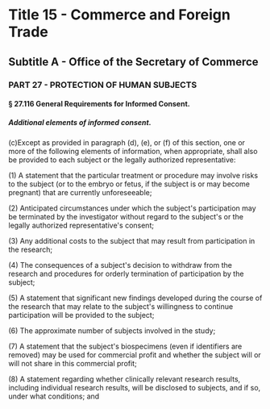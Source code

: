 
# Title 15 - Commerce and Foreign Trade
## Subtitle A - Office of the Secretary of Commerce
### PART 27 - PROTECTION OF HUMAN SUBJECTS
#### § 27.116 General Requirements for Informed Consent.
##### Additional elements of informed consent.

(c)Except as provided in paragraph (d), (e), or (f) of this section, one or more of the following elements of information, when appropriate, shall also be provided to each subject or the legally authorized representative:

(1) A statement that the particular treatment or procedure may involve risks to the subject (or to the embryo or fetus, if the subject is or may become pregnant) that are currently unforeseeable;

(2) Anticipated circumstances under which the subject's participation may be terminated by the investigator without regard to the subject's or the legally authorized representative's consent;

(3) Any additional costs to the subject that may result from participation in the research;

(4) The consequences of a subject's decision to withdraw from the research and procedures for orderly termination of participation by the subject;

(5) A statement that significant new findings developed during the course of the research that may relate to the subject's willingness to continue participation will be provided to the subject;

(6) The approximate number of subjects involved in the study;

(7) A statement that the subject's biospecimens (even if identifiers are removed) may be used for commercial profit and whether the subject will or will not share in this commercial profit;

(8) A statement regarding whether clinically relevant research results, including individual research results, will be disclosed to subjects, and if so, under what conditions; and
